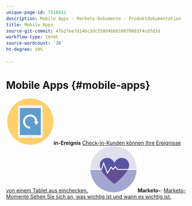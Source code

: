 ```yaml
---
unique-page-id: 7516612
description: Mobile Apps - Marketo-Dokumente - Produktdokumentation
title: Mobile Apps
source-git-commit: 47b2fee7d146c3dc558d4bbb10070683f4cdfd3d
workflow-type: tm+mt
source-wordcount: '38'
ht-degree: 10%

---
```



# Mobile Apps {#mobile-apps}

**&#x200B; ![Ereignis-Check](assets/mobile-checkin-icon.png)in-Ereignis** [Check-in-Kunden können Ihre Ereignisse von einem Tablet aus einchecken.](https://docs.marketo.com/display/DOCS/Event+Check-in)     **&#x200B; ![Marketo-Momente](assets/moments-icon.png)Marketo-**: [Marketo-Momente Sehen Sie sich an, was wichtig ist und wann es wichtig ist.](https://docs.marketo.com/display/DOCS/Marketo+Moments)